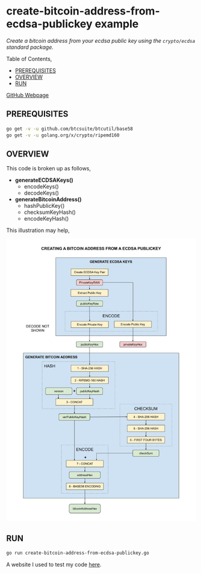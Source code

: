 # create-bitcoin-address-from-ecdsa-publickey example

_Create a bitcoin address from your ecdsa public key
using the `crypto/ecdsa` standard package._

Table of Contents,

* [PREREQUISITES](https://github.com/JeffDeCola/my-go-examples/tree/master/blockchain/create-bitcoin-address-from-ecdsa-publickey#prerequisites)
* [OVERVIEW](https://github.com/JeffDeCola/my-go-examples/tree/master/blockchain/create-bitcoin-address-from-ecdsa-publickey#overview)
* [RUN](https://github.com/JeffDeCola/my-go-examples/tree/master/blockchain/create-bitcoin-address-from-ecdsa-publickey#run)

[GitHub Webpage](https://jeffdecola.github.io/my-go-examples/)

## PREREQUISITES

```bash
go get -v -u github.com/btcsuite/btcutil/base58
go get -v -u golang.org/x/crypto/ripemd160
```

## OVERVIEW

This code is broken up as follows,

* **generateECDSAKeys()**
  * encodeKeys()
  * decodeKeys()
* **generateBitcoinAddress()**
  * hashPublicKey()
  * checksumKeyHash()
  * encodeKeyHash()

This illustration may help,

![IMAGE - create-bitcoin-address-from-ecdsa-publickey - IMAGE](https://github.com/JeffDeCola/my-go-examples/blob/master/docs/pics/create-bitcoin-address-from-ecdsa-publickey.jpg)

## RUN

```bash
go run create-bitcoin-address-from-ecdsa-publickey.go
```

A website I used to test my code
[here](http://gobittest.appspot.com/Address).
